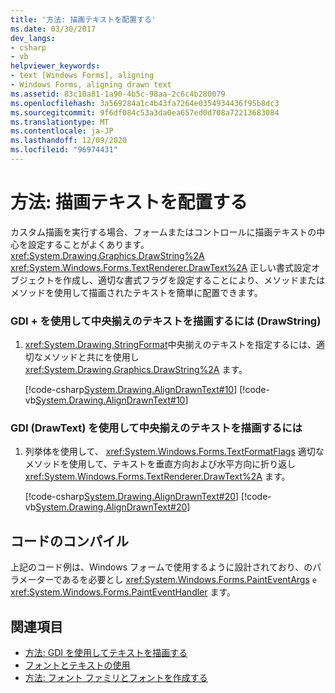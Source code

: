 ```yaml
---
title: '方法: 描画テキストを配置する'
ms.date: 03/30/2017
dev_langs:
- csharp
- vb
helpviewer_keywords:
- text [Windows Forms], aligning
- Windows Forms, aligning drawn text
ms.assetid: 83c10a81-1a90-4b5c-98aa-2c6c4b280079
ms.openlocfilehash: 3a569284a1c4b43fa7264e0354934436f95b8dc3
ms.sourcegitcommit: 9f6df084c53a3da0ea657ed0d708a72213683084
ms.translationtype: MT
ms.contentlocale: ja-JP
ms.lasthandoff: 12/09/2020
ms.locfileid: "96974431"
---
```

# <a name="how-to-align-drawn-text"></a>方法: 描画テキストを配置する
カスタム描画を実行する場合、フォームまたはコントロールに描画テキストの中心を設定することがよくあります。 <xref:System.Drawing.Graphics.DrawString%2A> <xref:System.Windows.Forms.TextRenderer.DrawText%2A> 正しい書式設定オブジェクトを作成し、適切な書式フラグを設定することにより、メソッドまたはメソッドを使用して描画されたテキストを簡単に配置できます。  
  
### <a name="to-draw-centered-text-with-gdi-drawstring"></a>GDI + を使用して中央揃えのテキストを描画するには (DrawString)  
  
1. <xref:System.Drawing.StringFormat>中央揃えのテキストを指定するには、適切なメソッドと共にを使用し <xref:System.Drawing.Graphics.DrawString%2A> ます。  
  
     [!code-csharp[System.Drawing.AlignDrawnText#10](~/samples/snippets/csharp/VS_Snippets_Winforms/System.Drawing.AlignDrawnText/CS/Form1.cs#10)]
     [!code-vb[System.Drawing.AlignDrawnText#10](~/samples/snippets/visualbasic/VS_Snippets_Winforms/System.Drawing.AlignDrawnText/VB/Form1.vb#10)]  
  
### <a name="to-draw-centered-text-with-gdi-drawtext"></a>GDI (DrawText) を使用して中央揃えのテキストを描画するには  
  
1. 列挙体を使用して、 <xref:System.Windows.Forms.TextFormatFlags> 適切なメソッドを使用して、テキストを垂直方向および水平方向に折り返し <xref:System.Windows.Forms.TextRenderer.DrawText%2A> ます。  
  
     [!code-csharp[System.Drawing.AlignDrawnText#20](~/samples/snippets/csharp/VS_Snippets_Winforms/System.Drawing.AlignDrawnText/CS/Form1.cs#20)]
     [!code-vb[System.Drawing.AlignDrawnText#20](~/samples/snippets/visualbasic/VS_Snippets_Winforms/System.Drawing.AlignDrawnText/VB/Form1.vb#20)]  
  
## <a name="compiling-the-code"></a>コードのコンパイル  
 上記のコード例は、Windows フォームで使用するように設計されており、のパラメーターであるを必要とし <xref:System.Windows.Forms.PaintEventArgs> `e` <xref:System.Windows.Forms.PaintEventHandler> ます。  
  
## <a name="see-also"></a>関連項目

- [方法: GDI を使用してテキストを描画する](how-to-draw-text-with-gdi.md)
- [フォントとテキストの使用](using-fonts-and-text.md)
- [方法: フォント ファミリとフォントを作成する](how-to-construct-font-families-and-fonts.md)
